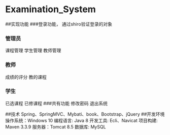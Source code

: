 # Examination_System

##实现功能
###登录功能，
通过shiro验证登录的对象
### 管理员
课程管理
学生管理
教师管理
### 教师
成绩的评分
教的课程
### 学生
已选课程
已修课程
###共有功能
修改密码
退出系统


##技术
Spring、SpringMVC、Mybati、book、Bootstrap、jQuery
##开发环境
操作系统：Windows 10 编程语言: Java 8 开发工具: Ecli、Navicat 项目构建: Maven 3.3.9 服务器：Tomcat 8.5 数据库: MySQL
